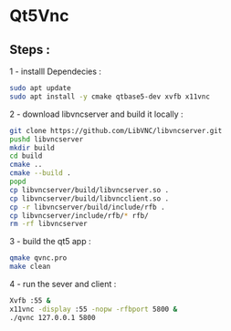 # Qt5Vnc

## Steps : 
1   - installl Dependecies : 
```bash
sudo apt update 
sudo apt install -y cmake qtbase5-dev xvfb x11vnc 
```
2   - download libvncserver and build it locally  :  

```bash
git clone https://github.com/LibVNC/libvncserver.git
pushd libvncserver
mkdir build
cd build 
cmake ..
cmake --build .
popd 
cp libvncserver/build/libvncserver.so .
cp libvncserver/build/libvncclient.so . 
cp -r libvncserver/build/include/rfb .
cp libvncserver/include/rfb/* rfb/
rm -rf libvncserver 
```

3   - build the qt5 app  : 
```bash
qmake qvnc.pro
make clean 
```

4   - run the sever and client :   
```bash
Xvfb :55 & 
x11vnc -display :55 -nopw -rfbport 5800 & 
./qvnc 127.0.0.1 5800 
```